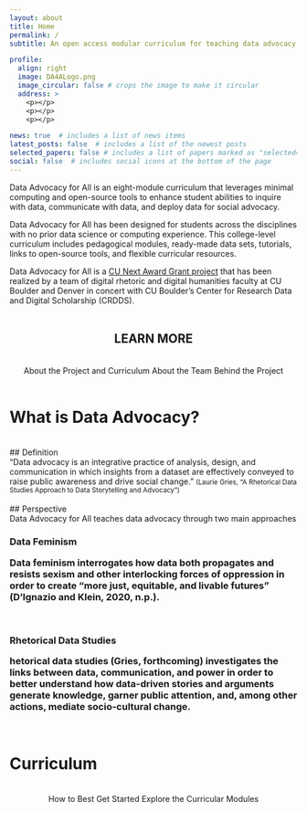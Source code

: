 ```yaml
---
layout: about
title: Home
permalink: /
subtitle: An open access modular curriculum for teaching data advocacy in higher educational settings.

profile:
  align: right
  image: DA4ALogo.png
  image_circular: false # crops the image to make it circular
  address: >
    <p></p>
    <p></p>
    <p></p>

news: true  # includes a list of news items
latest_posts: false  # includes a list of the newest posts
selected_papers: false # includes a list of papers marked as "selected={true}"
social: false  # includes social icons at the bottom of the page
---
```


<link rel="stylesheet" href="https://cdn.jsdelivr.net/npm/@shoelace-style/shoelace@2.5.2/cdn/themes/light.css" />
<script type="module" src="https://cdn.jsdelivr.net/npm/@shoelace-style/shoelace@2.5.2/cdn/shoelace.js" ></script>

Data Advocacy for All is an eight-module curriculum that leverages minimal computing and open-source tools to enhance student abilities to inquire with data, communicate with data, and deploy data for social advocacy.

Data Advocacy for All has been designed for students across the disciplines with no prior data science or computing experience. This college-level curriculum includes pedagogical modules, ready-made data sets, tutorials, links to open-source tools, and flexible curricular resources. 

Data Advocacy for All is a <a href="https://www.cu.edu/oaa/academic-innovation-programs/cu-next-award">CU Next Award Grant project<a/> that has been realized by a team of digital rhetoric and digital humanities faculty at CU Boulder and Denver in concert with CU Boulder’s Center for Research Data and Digital Scholarship (CRDDS). 
<br><br>
<center><h2>
LEARN MORE
</h2><br>
<sl-button-group label="Alignment">
  <sl-button href="https://da4asandbox.github.io/curricularsite/about/">About the Project and Curriculum</sl-button>
  <sl-button href="https://da4asandbox.github.io/curricularsite/team/">About the Team Behind the Project</sl-button>
</sl-button-group>
</center>

<br>

# What is Data Advocacy?
<br>
## Definition
<br>
“Data advocacy is an integrative practice of analysis, design, and communication in which insights from a dataset are effectively conveyed to raise public awareness and drive social change.” <small>(Laurie Gries, “A Rhetorical Data Studies Approach to Data Storytelling and Advocacy”)</small>
<br><br>
## Perspective
<br>
Data Advocacy for All teaches data advocacy through two main approaches

<div class="card">
  <div class="card-body">
    <h3 class="card-title">Data Feminism
<p class="card-text">Data feminism interrogates how data both propagates and resists sexism and other interlocking forces of oppression in order to create “more just, equitable, and livable futures” (D’Ignazio and Klein, 2020, n.p.).</p>
    </h3>
  </div>
</div><br>
<div class="card hoverable">
  <div class="card-body">
    <h3 class="card-title">Rhetorical Data Studies
<p class="card-text">hetorical data studies (Gries, forthcoming) investigates the links between data, communication, and power in order to better understand how data-driven stories and arguments generate knowledge, garner public attention, and, among other actions, mediate socio-cultural change.</p>
    </h3>
  </div>
</div>

<br>

# Curriculum

<br>

<center>
<sl-button-group label="Alignment">
  <sl-button href="https://da4asandbox.github.io/curricularsite/getting-started/">How to Best Get Started</sl-button>
  <sl-button href="https://da4asandbox.github.io/modules/">Explore the Curricular Modules</sl-button>
</sl-button-group></center>

<br>
<br>
